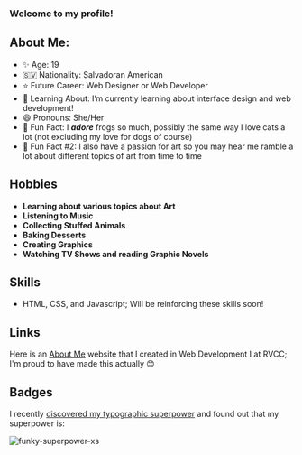 ### Welcome to my profile!

## About Me: 
- ✨ Age: 19
- 🇸🇻 Nationality: Salvadoran American 
- ⭐ Future Career: Web Designer or Web Developer 
- 🧠 Learning About: I’m currently learning about interface design and web development!
- 😄 Pronouns: She/Her 
- 🐸 Fun Fact: I ***adore*** frogs so much, possibly the same way I love cats a lot (not excluding my love for dogs of course)
- 🎨 Fun Fact #2: I also have a passion for art so you may hear me ramble a lot about different topics of art from time to time

## Hobbies
- **Learning about various topics about Art**
- **Listening to Music**
- **Collecting Stuffed Animals**
- **Baking Desserts**
- **Creating Graphics**
- **Watching TV Shows and reading Graphic Novels**

## Skills
- HTML, CSS, and Javascript; Will be reinforcing these skills soon!

## Links 
Here is an [About Me](https://about-me-payalazelaya.netlify.app/) website that I created in Web Development I at RVCC; I'm proud to have made this actually 😊

## Badges
I recently [discovered my typographic superpower](https://game.fonts.adobe.com/) and found out that my superpower is: 

![funky-superpower-xs](https://user-images.githubusercontent.com/89945327/192060267-e365d2ab-5e69-4421-a4c1-71d5de2496e8.png)
